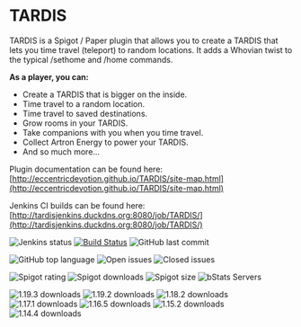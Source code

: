 # TARDIS

TARDIS is a Spigot / Paper plugin that allows you to create a TARDIS that lets you time travel (teleport) to random
locations. It adds a Whovian twist to the typical /sethome and /home commands.

**As a player, you can:**

* Create a TARDIS that is bigger on the inside.
* Time travel to a random location.
* Time travel to saved destinations.
* Grow rooms in your TARDIS.
* Take companions with you when you time travel.
* Collect Artron Energy to power your TARDIS.
* And so much more...

Plugin documentation can be found here:
[http://eccentricdevotion.github.io/TARDIS/site-map.html](http://eccentricdevotion.github.io/TARDIS/site-map.html)

Jenkins CI builds can be found here:
[http://tardisjenkins.duckdns.org:8080/job/TARDIS/](http://tardisjenkins.duckdns.org:8080/job/TARDIS/)

![Jenkins status](https://img.shields.io/website?down_message=offline&label=Jenkins&style=for-the-badge&up_message=online&url=http%3A%2F%2Ftardisjenkins.duckdns.org%3A8080%2F) [![Build Status](https://img.shields.io/jenkins/build?jobUrl=http%3A%2F%2Ftardisjenkins.duckdns.org%3A8080%2Fjob%2FTARDIS&style=for-the-badge)](http://tardisjenkins.duckdns.org:8080/job/TARDIS/) ![GitHub last commit](https://img.shields.io/github/last-commit/eccentricdevotion/TARDIS?style=for-the-badge)

![GitHub top language](https://img.shields.io/github/languages/top/eccentricdevotion/TARDIS?style=for-the-badge) ![Open issues](https://img.shields.io/github/issues-raw/eccentricdevotion/TARDIS?style=for-the-badge) ![Closed issues](https://img.shields.io/github/issues-closed-raw/eccentricdevotion/TARDIS?style=for-the-badge)

![Spigot rating](https://img.shields.io/spiget/stars/45729?label=Spigot%20rating&style=for-the-badge)  ![Spigot downloads](https://img.shields.io/spiget/downloads/45729?label=Spigot%20downloads&style=for-the-badge) ![Spigot size](https://img.shields.io/spiget/download-size/45729?label=Spigot%20size&style=for-the-badge) ![bStats Servers](https://img.shields.io/bstats/servers/11698?style=for-the-badge)

![1.19.3 downloads](https://img.shields.io/github/downloads/eccentricdevotion/TARDIS/1.19.3/total?style=for-the-badge) ![1.19.2 downloads](https://img.shields.io/github/downloads/eccentricdevotion/TARDIS/1.19.2/total?style=for-the-badge) ![1.18.2 downloads](https://img.shields.io/github/downloads/eccentricdevotion/TARDIS/1.18.2/total?style=for-the-badge) ![1.17.1 downloads](https://img.shields.io/github/downloads/eccentricdevotion/TARDIS/1.17.1/total?style=for-the-badge)
![1.16.5 downloads](https://img.shields.io/github/downloads/eccentricdevotion/TARDIS/1.16.5/total?style=for-the-badge) ![1.15.2 downloads](https://img.shields.io/github/downloads/eccentricdevotion/TARDIS/1.15.2/total?style=for-the-badge) ![1.14.4 downloads](https://img.shields.io/github/downloads/eccentricdevotion/TARDIS/1.14.4/total?style=for-the-badge)
